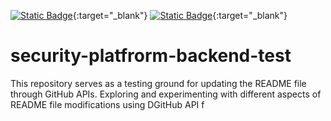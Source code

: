 [![Static Badge](https://img.shields.io/badge/Security%20Rating-F%200%25-gray)](https://security.dev.platform.usw2.upwork/repositories/46305){:target="_blank"}
[![Static Badge](https://img.shields.io/badge/Security%20Rating-F%200%25-gray)](https://security.dev.platform.usw2.upwork/repositories/46305){:target="_blank"} 
# security-platfrorm-backend-test
This repository serves as a testing ground for updating the README file through GitHub APIs. Exploring and experimenting with different aspects of README file modifications using DGitHub API f